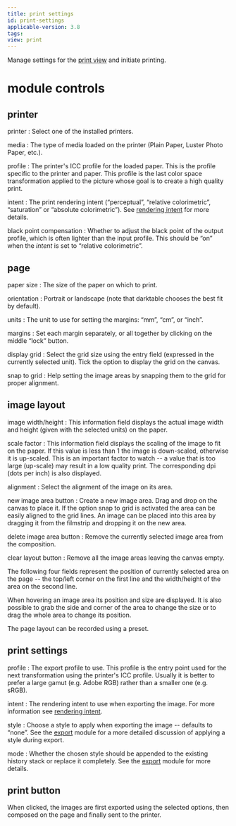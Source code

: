 ```yaml
---
title: print settings
id: print-settings
applicable-version: 3.8
tags:
view: print
---
```


Manage settings for the [print view](../../../print/_index.md) and initiate printing.

# module controls

## printer

printer
: Select one of the installed printers.

media
: The type of media loaded on the printer (Plain Paper, Luster Photo Paper, etc.).

profile
: The printer's ICC profile for the loaded paper. This is the profile specific to the printer and paper. This profile is the last color space transformation applied to the picture whose goal is to create a high quality print.

intent
: The print rendering intent (“perceptual”, “relative colorimetric”, “saturation” or “absolute colorimetric”). See [rendering intent](../../../special-topics/color-management/rendering-intent.md) for more details.

black point compensation
: Whether to adjust the black point of the output profile, which is often lighter than the input profile. This should be “on” when the _intent_ is set to “relative colorimetric”.

## page

paper size
: The size of the paper on which to print.

orientation
: Portrait or landscape (note that darktable chooses the best fit by default).

units
: The unit to use for setting the margins: “mm”, “cm”, or “inch”.

margins
: Set each margin separately, or all together by clicking on the middle “lock” button.

display grid
: Select the grid size using the entry field (expressed in the currently selected unit). Tick the option to display the grid on the canvas.

snap to grid
: Help setting the image areas by snapping them to the grid for proper alignment.

## image layout

image width/height
: This information field displays the actual image width and height (given with the selected units) on the paper.

scale factor
: This information field displays the scaling of the image to fit on the paper. If this value is less than 1 the image is down-scaled, otherwise it is up-scaled. This is an important factor to watch -- a value that is too large (up-scale) may result in a low quality print. The corresponding dpi (dots per inch) is also displayed.

alignment
: Select the alignment of the image on its area.

new image area button
: Create a new image area. Drag and drop on the canvas to place it. If the option snap to grid is activated the area can be easily aligned to the grid lines. An image can be placed into this area by dragging it from the filmstrip and dropping it on the new area.

delete image area button
: Remove the currently selected image area from the composition.

clear layout button
: Remove all the image areas leaving the canvas empty.

The following four fields represent the position of currently selected area on the page -- the top/left corner on the first line and the width/height of the area on the second line.

When hovering an image area its position and size are displayed. It is also possible to grab the side and corner of the area to change the size or to drag the whole area to change its position.

The page layout can be recorded using a preset.

## print settings

profile
: The export profile to use. This profile is the entry point used for the next transformation using the printer's ICC profile. Usually it is better to prefer a large gamut (e.g. Adobe RGB) rather than a smaller one (e.g. sRGB).

intent
: The rendering intent to use when exporting the image. For more information see [rendering intent](../../../special-topics/color-management/rendering-intent.md).

style
: Choose a style to apply when exporting the image -- defaults to “none”. See the [export](../shared/export.md) module for a more detailed discussion of applying a style during export.

mode
: Whether the chosen style should be appended to the existing history stack or replace it completely. See the [export](../shared/export.md) module for more details.

## print button

When clicked, the images are first exported using the selected options, then composed on the page and finally sent to the printer.
